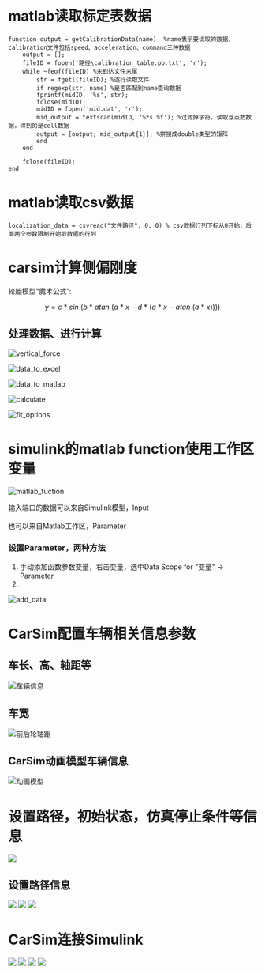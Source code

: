 # matlab读取标定表数据         
                                                    
```                                                                         
function output = getCalibrationData(name)  %name表示要读取的数据，calibration文件包括speed、acceleration、command三种数据
    output = [];  
    fileID = fopen('路径\calibration_table.pb.txt', 'r');  
    while ~feof(fileID) %未到达文件末尾     
        str = fgetl(fileID); %逐行读取文件   
        if regexp(str, name) %是否匹配到name查询数据   
        fprintf(midID, '%s', str); 
        fclose(midID);    
        midID = fopen('mid.dat', 'r');     
        mid_output = textscan(midID, '%*s %f'); %过滤掉字符，读取浮点数数据，得到的是cell数据
        output = [output; mid_output{1}]; %拼接成double类型的矩阵               
        end                                                                 
    end  
    
    fclose(fileID);
end                                                                         
```   

# matlab读取csv数据
```
localization_data = csvread("文件路径", 0, 0) % csv数据行列下标从0开始，后面两个参数限制开始取数据的行列
```                                                                         
# carsim计算侧偏刚度  

轮胎模型“魔术公式”:     
 
$$                                                                       
y = c\ \ast\ sin\ (b\ \ast\ atan\ (a\ \ast\ x\ -\ d\ \ast\ (a\ \ast\ x\ -\ atan\ (a\ \ast\ x))) )
$$                                                                          
                                                                            
## 处理数据、进行计算 

![vertical_force](/image/vertical_force.png)

![data_to_excel](/image/data_to_excel.png) 

![data_to_matlab](/image/data_to_matlab.png)  

![calculate](/image/calculate.png)  

![fit_options](/image/fit_options.png) 

                                                                            
                                                                            
# simulink的matlab function使用工作区变量   

![matlab_fuction](/image/matlab_function.png) 

                                                                            
输入端口的数据可以来自Simulink模型，Input <br>                                            
也可以来自Matlab工作区，Parameter     
                                                                     
### 设置Parameter，两种方法      

1. 手动添加函数参数变量，右击变量，选中Data Scope for "变量" -> Parameter                       
2.                                                               
![add_data](/image/add_data.png)       

# CarSim配置车辆相关信息参数
## 车长、高、轴距等
![车辆信息](/image/vehicle_param.png)

## 车宽
![前后轮轴距](/image/vehicle_width.png)

## CarSim动画模型车辆信息
![动画模型](/image/carsim_animator.png)

# 设置路径，初始状态，仿真停止条件等信息
![](/image/procedure_param.png)

## 设置路径信息
![](/image/carsim_path_1.png)
![](/image/carsim_path_2.png)
![](/image/carsim_path_3.png)

# CarSim连接Simulink
![](/image/to_simulink_1.png)
![](/image/to_simulink_2.png)
![](/image/to_simulink_3.png)
![](/image/to_simulink_4.png)